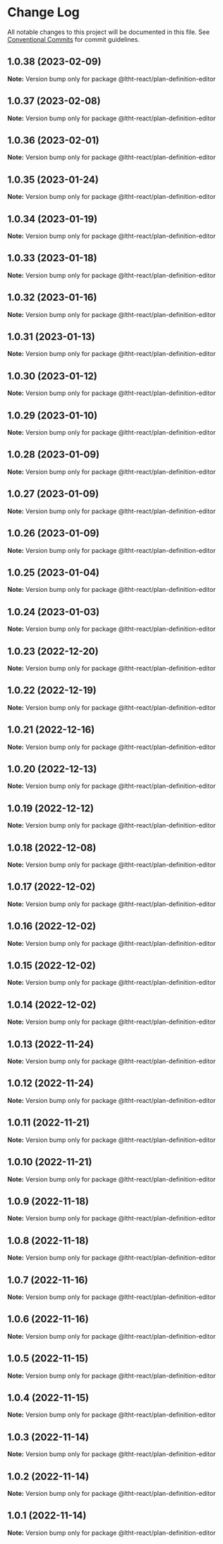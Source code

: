 # Change Log

All notable changes to this project will be documented in this file.
See [Conventional Commits](https://conventionalcommits.org) for commit guidelines.

## 1.0.38 (2023-02-09)

**Note:** Version bump only for package @ltht-react/plan-definition-editor





## 1.0.37 (2023-02-08)

**Note:** Version bump only for package @ltht-react/plan-definition-editor





## 1.0.36 (2023-02-01)

**Note:** Version bump only for package @ltht-react/plan-definition-editor





## 1.0.35 (2023-01-24)

**Note:** Version bump only for package @ltht-react/plan-definition-editor





## 1.0.34 (2023-01-19)

**Note:** Version bump only for package @ltht-react/plan-definition-editor





## 1.0.33 (2023-01-18)

**Note:** Version bump only for package @ltht-react/plan-definition-editor





## 1.0.32 (2023-01-16)

**Note:** Version bump only for package @ltht-react/plan-definition-editor





## 1.0.31 (2023-01-13)

**Note:** Version bump only for package @ltht-react/plan-definition-editor





## 1.0.30 (2023-01-12)

**Note:** Version bump only for package @ltht-react/plan-definition-editor





## 1.0.29 (2023-01-10)

**Note:** Version bump only for package @ltht-react/plan-definition-editor





## 1.0.28 (2023-01-09)

**Note:** Version bump only for package @ltht-react/plan-definition-editor





## 1.0.27 (2023-01-09)

**Note:** Version bump only for package @ltht-react/plan-definition-editor





## 1.0.26 (2023-01-09)

**Note:** Version bump only for package @ltht-react/plan-definition-editor





## 1.0.25 (2023-01-04)

**Note:** Version bump only for package @ltht-react/plan-definition-editor





## 1.0.24 (2023-01-03)

**Note:** Version bump only for package @ltht-react/plan-definition-editor





## 1.0.23 (2022-12-20)

**Note:** Version bump only for package @ltht-react/plan-definition-editor





## 1.0.22 (2022-12-19)

**Note:** Version bump only for package @ltht-react/plan-definition-editor





## 1.0.21 (2022-12-16)

**Note:** Version bump only for package @ltht-react/plan-definition-editor





## 1.0.20 (2022-12-13)

**Note:** Version bump only for package @ltht-react/plan-definition-editor





## 1.0.19 (2022-12-12)

**Note:** Version bump only for package @ltht-react/plan-definition-editor





## 1.0.18 (2022-12-08)

**Note:** Version bump only for package @ltht-react/plan-definition-editor





## 1.0.17 (2022-12-02)

**Note:** Version bump only for package @ltht-react/plan-definition-editor





## 1.0.16 (2022-12-02)

**Note:** Version bump only for package @ltht-react/plan-definition-editor





## 1.0.15 (2022-12-02)

**Note:** Version bump only for package @ltht-react/plan-definition-editor





## 1.0.14 (2022-12-02)

**Note:** Version bump only for package @ltht-react/plan-definition-editor





## 1.0.13 (2022-11-24)

**Note:** Version bump only for package @ltht-react/plan-definition-editor





## 1.0.12 (2022-11-24)

**Note:** Version bump only for package @ltht-react/plan-definition-editor





## 1.0.11 (2022-11-21)

**Note:** Version bump only for package @ltht-react/plan-definition-editor





## 1.0.10 (2022-11-21)

**Note:** Version bump only for package @ltht-react/plan-definition-editor





## 1.0.9 (2022-11-18)

**Note:** Version bump only for package @ltht-react/plan-definition-editor





## 1.0.8 (2022-11-18)

**Note:** Version bump only for package @ltht-react/plan-definition-editor





## 1.0.7 (2022-11-16)

**Note:** Version bump only for package @ltht-react/plan-definition-editor





## 1.0.6 (2022-11-16)

**Note:** Version bump only for package @ltht-react/plan-definition-editor





## 1.0.5 (2022-11-15)

**Note:** Version bump only for package @ltht-react/plan-definition-editor





## 1.0.4 (2022-11-15)

**Note:** Version bump only for package @ltht-react/plan-definition-editor





## 1.0.3 (2022-11-14)

**Note:** Version bump only for package @ltht-react/plan-definition-editor





## 1.0.2 (2022-11-14)

**Note:** Version bump only for package @ltht-react/plan-definition-editor





## 1.0.1 (2022-11-14)

**Note:** Version bump only for package @ltht-react/plan-definition-editor
